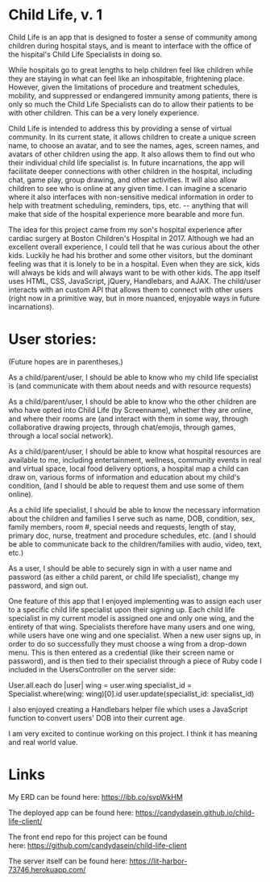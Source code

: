 
# Child Life, v. 1

Child Life is an app that is designed to foster a sense of community among children during hospital stays, and is meant to interface with the office of the hispital's Child Life Specialists in doing so.

While hospitals go to great lengths to help children feel like children while they are staying in what can feel like an inhospitable, frightening place. However, given the limitations of procedure and treatment schedules, mobility, and suppressed or endangered immunity among patients, there is only so much the Child Life Specialists can do to allow their patients to be with other children. This can be a very lonely experience.

Child Life is intended to address this by providing a sense of virtual community. In its current state, it allows children to create a unique screen name, to choose an avatar, and to see the names, ages, screen names, and avatars of other children using the app. It also allows them to find out who their individual child life specialist is. In future incarnations, the app will facilitate deeper connections with other children in the hospital, including chat, game play, group drawing, and other activities. It will also allow children to see who is online at any given time. I can imagine a scenario where it also interfaces with non-sensitive medical information in order to help with treatment scheduling, reminders, tips, etc. -- anything that will make that side of the hospital experience more bearable and more fun.

The idea for this project came from my son's hospital experience after cardiac surgery at Boston Children's Hospital in 2017. Although we had an excellent overall experience, I could tell that he was curious about the other kids. Luckily he had his brother and some other visitors, but the dominant feeling was that it is lonely to be in a hospital. Even when they are sick, kids will always be kids and will always want to be with other kids.
The app itself uses HTML, CSS, JavaScript, jQuery, Handlebars, and AJAX. The child/user interacts with an custom API that allows them to connect with other users (right now in a primitive way, but in more nuanced, enjoyable ways in future incarnations).

# User stories:

(Future hopes are in parentheses.)

As a child/parent/user, I should be able to know who my child life specialist is (and communicate with them about needs and with resource requests)

As a child/parent/user, I should be able to know who the other children are who have opted into Child Life (by Screenname), whether they are online, and where their rooms are (and interact with them in some way, through collaborative drawing projects, through chat/emojis, through games, through a local social network).

As a child/parent/user, I should be able to know what hospital resources are available to me, including entertainment, wellness, community events in real and virtual space, local food delivery options, a hospital map a child can draw on, various forms of information and education about my child's condition, (and I should be able to request them and use some of them online).

As a child life specialist, I should be able to know the necessary information about the children and families I serve such as name, DOB, condition, sex, family members, room #, special needs and requests, length of stay, primary doc, nurse, treatment and procedure schedules, etc. (and I should be able to communicate back to the children/families with audio, video, text, etc.)

As a user, I should be able to securely sign in with a user name and password (as either a child parent, or child life specialist), change my password, and sign out.

One feature of this app that I enjoyed implementing was to assign each user to a specific child life specialist upon their signing up. Each child life specialist in my current model is assigned one and only one wing, and the entirety of that wing. Specialists therefore have many users and one wing, while users have one wing and one specialist. When a new user signs up, in order to do so successfully they must choose a wing from a drop-down menu. This is then entered as a credential (like their screen name or password), and is then tied to their specialist through a piece of Ruby code I included in the UsersController on the server side:

User.all.each do |user|
      wing = user.wing
      specialist_id = Specialist.where(wing: wing)[0].id
      user.update(specialist_id: specialist_id)

I also enjoyed creating a Handlebars helper file which uses a JavaScript function to convert users' DOB into their current age.

I am very excited to continue working on this project. I think it has meaning and real world value.

# Links
My ERD can be found here: https://ibb.co/svpWkHM

The deployed app can be found here: https://candydasein.github.io/child-life-client/

The front end repo for this project can be found here: https://github.com/candydasein/child-life-client

The server itself can be found here: https://lit-harbor-73746.herokuapp.com/

